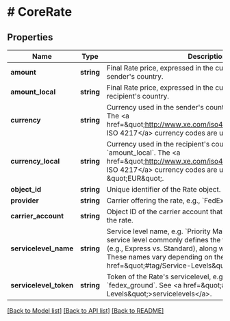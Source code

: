 # # CoreRate

## Properties

Name | Type | Description | Notes
------------ | ------------- | ------------- | -------------
**amount** | **string** | Final Rate price, expressed in the currency used in the sender&#39;s country. | [optional]
**amount_local** | **string** | Final Rate price, expressed in the currency used in the recipient&#39;s country. | [optional]
**currency** | **string** | Currency used in the sender&#39;s country, refers to &#x60;amount&#x60;.  The &lt;a href&#x3D;\&quot;http://www.xe.com/iso4217.php\&quot;&gt;official ISO 4217&lt;/a&gt; currency codes are used, e.g. &#x60;USD&#x60; or &#x60;EUR&#x60;. | [optional]
**currency_local** | **string** | Currency used in the recipient&#39;s country, refers to &#x60;amount_local&#x60;.  The &lt;a href&#x3D;\&quot;http://www.xe.com/iso4217.php\&quot;&gt;official ISO 4217&lt;/a&gt; currency codes are used, e.g. &#x60;USD&#x60; or \&quot;EUR\&quot;. | [optional]
**object_id** | **string** | Unique identifier of the Rate object. | [optional]
**provider** | **string** | Carrier offering the rate, e.g., &#x60;FedEx&#x60; or &#x60;Deutsche Post DHL&#x60;. | [optional]
**carrier_account** | **string** | Object ID of the carrier account that has been used to retrieve the rate. | [optional]
**servicelevel_name** | **string** | Service level name, e.g. &#x60;Priority Mail&#x60; or &#x60;FedEx Ground®&#x60;.  A service level commonly defines the transit time of a Shipment (e.g., Express vs. Standard),  along with other properties.  These names vary depending on the provider.&lt;br&gt; See &lt;a href&#x3D;\&quot;#tag/Service-Levels\&quot;&gt;Service Levels&lt;/a&gt;. | [optional]
**servicelevel_token** | **string** | Token of the Rate&#39;s servicelevel, e.g. &#x60;usps_priority&#x60; or &#x60;fedex_ground&#x60;. See &lt;a href&#x3D;\&quot;#tag/Service-Levels\&quot;&gt;servicelevels&lt;/a&gt;. | [optional]

[[Back to Model list]](../../README.md#models) [[Back to API list]](../../README.md#endpoints) [[Back to README]](../../README.md)
